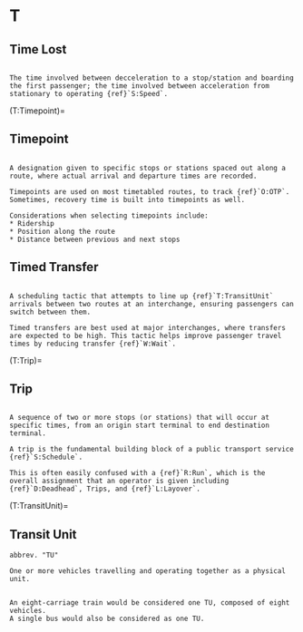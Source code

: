 # T

## Time Lost
```{tabbed} Definition

The time involved between decceleration to a stop/station and boarding the first passenger; the time involved between acceleration from stationary to operating {ref}`S:Speed`.
```

(T:Timepoint)=

## Timepoint

```{tabbed} Definition

A designation given to specific stops or stations spaced out along a route, where actual arrival and departure times are recorded.

Timepoints are used on most timetabled routes, to track {ref}`O:OTP`. Sometimes, recovery time is built into timepoints as well.

Considerations when selecting timepoints include:
* Ridership
* Position along the route
* Distance between previous and next stops
```

## Timed Transfer

```{tabbed} Definition

A scheduling tactic that attempts to line up {ref}`T:TransitUnit` arrivals between two routes at an interchange, ensuring passengers can switch between them.

Timed transfers are best used at major interchanges, where transfers are expected to be high. This tactic helps improve passenger travel times by reducing transfer {ref}`W:Wait`.

```

(T:Trip)=

## Trip

```{tabbed} Definition

A sequence of two or more stops (or stations) that will occur at specific times, from an origin start terminal to end destination terminal.

A trip is the fundamental building block of a public transport service {ref}`S:Schedule`.

This is often easily confused with a {ref}`R:Run`, which is the overall assignment that an operator is given including {ref}`D:Deadhead`, Trips, and {ref}`L:Layover`.
```

(T:TransitUnit)=

## Transit Unit

```{tabbed} Definition
abbrev. "TU"

One or more vehicles travelling and operating together as a physical unit.
```

```{tabbed} Examples

An eight-carriage train would be considered one TU, composed of eight vehicles.
A single bus would also be considered as one TU.
```
